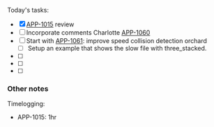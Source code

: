 Today's tasks:
- [x] [APP-1015](https://agxeed.atlassian.net/browse/APP-1015) review
- [ ] Incorporate comments Charlotte [APP-1060](https://agxeed.atlassian.net/browse/APP-1060)
- [ ]  Start with [APP-1061](https://agxeed.atlassian.net/browse/APP-1061): improve speed collision detection orchard
    - [ ] Setup an example that shows the slow file with three_stacked.
- [ ] 
- [ ] 
- [ ]  

### Other notes

Timelogging:
- APP-1015: 1hr